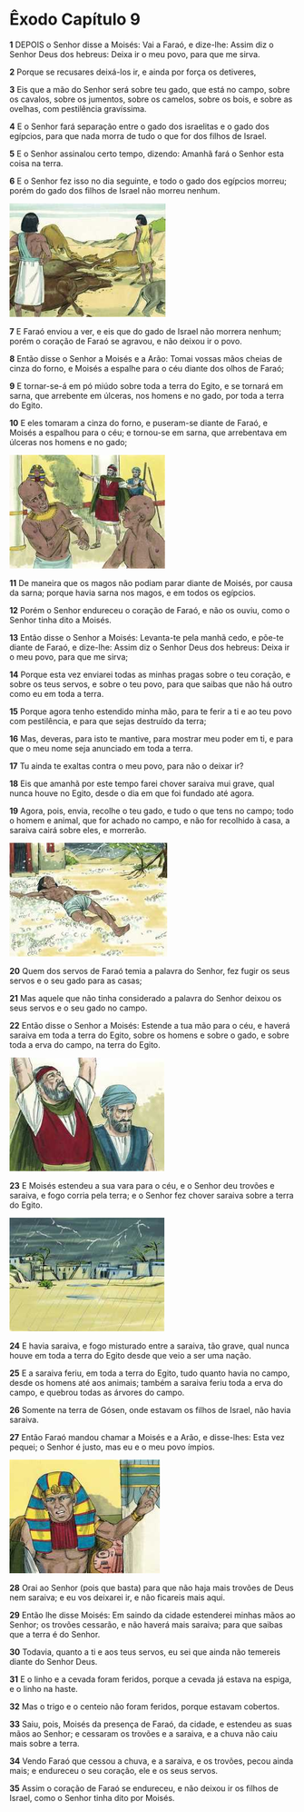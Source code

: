 # Êxodo Capítulo 9

**1** 	DEPOIS o Senhor disse a Moisés: Vai a Faraó, e dize-lhe: Assim diz o Senhor Deus dos hebreus: Deixa ir o meu povo, para que me sirva.

**2** 	Porque se recusares deixá-los ir, e ainda por força os detiveres,

**3** 	Eis que a mão do Senhor será sobre teu gado, que está no campo, sobre os cavalos, sobre os jumentos, sobre os camelos, sobre os bois, e sobre as ovelhas, com pestilência gravíssima.

**4** 	E o Senhor fará separação entre o gado dos israelitas e o gado dos egípcios, para que nada morra de tudo o que for dos filhos de Israel.

**5** 	E o Senhor assinalou certo tempo, dizendo: Amanhã fará o Senhor esta coisa na terra.

**6** 	E o Senhor fez isso no dia seguinte, e todo o gado dos egípcios morreu; porém do gado dos filhos de Israel não morreu nenhum.

![](../Images/SweetPublishing/2-9-2.jpg) 

**7** 	E Faraó enviou a ver, e eis que do gado de Israel não morrera nenhum; porém o coração de Faraó se agravou, e não deixou ir o povo.

**8** 	Então disse o Senhor a Moisés e a Arão: Tomai vossas mãos cheias de cinza do forno, e Moisés a espalhe para o céu diante dos olhos de Faraó;

**9** 	E tornar-se-á em pó miúdo sobre toda a terra do Egito, e se tornará em sarna, que arrebente em úlceras, nos homens e no gado, por toda a terra do Egito.

**10** 	E eles tomaram a cinza do forno, e puseram-se diante de Faraó, e Moisés a espalhou para o céu; e tornou-se em sarna, que arrebentava em úlceras nos homens e no gado;

![](../Images/SweetPublishing/2-9-3.jpg) 

**11** 	De maneira que os magos não podiam parar diante de Moisés, por causa da sarna; porque havia sarna nos magos, e em todos os egípcios.

**12** 	Porém o Senhor endureceu o coração de Faraó, e não os ouviu, como o Senhor tinha dito a Moisés.

**13** 	Então disse o Senhor a Moisés: Levanta-te pela manhã cedo, e põe-te diante de Faraó, e dize-lhe: Assim diz o Senhor Deus dos hebreus: Deixa ir o meu povo, para que me sirva;

**14** 	Porque esta vez enviarei todas as minhas pragas sobre o teu coração, e sobre os teus servos, e sobre o teu povo, para que saibas que não há outro como eu em toda a terra.

**15** 	Porque agora tenho estendido minha mão, para te ferir a ti e ao teu povo com pestilência, e para que sejas destruído da terra;

**16** 	Mas, deveras, para isto te mantive, para mostrar meu poder em ti, e para que o meu nome seja anunciado em toda a terra.

**17** 	Tu ainda te exaltas contra o meu povo, para não o deixar ir?

**18** 	Eis que amanhã por este tempo farei chover saraiva mui grave, qual nunca houve no Egito, desde o dia em que foi fundado até agora.

**19** 	Agora, pois, envia, recolhe o teu gado, e tudo o que tens no campo; todo o homem e animal, que for achado no campo, e não for recolhido à casa, a saraiva cairá sobre eles, e morrerão.

![](../Images/SweetPublishing/2-9-4.jpg) 

**20** 	Quem dos servos de Faraó temia a palavra do Senhor, fez fugir os seus servos e o seu gado para as casas;

**21** 	Mas aquele que não tinha considerado a palavra do Senhor deixou os seus servos e o seu gado no campo.

**22** 	Então disse o Senhor a Moisés: Estende a tua mão para o céu, e haverá saraiva em toda a terra do Egito, sobre os homens e sobre o gado, e sobre toda a erva do campo, na terra do Egito.

![](../Images/SweetPublishing/2-9-5.jpg) 

**23** 	E Moisés estendeu a sua vara para o céu, e o Senhor deu trovões e saraiva, e fogo corria pela terra; e o Senhor fez chover saraiva sobre a terra do Egito.

![](../Images/SweetPublishing/2-9-12.jpg) 

**24** 	E havia saraiva, e fogo misturado entre a saraiva, tão grave, qual nunca houve em toda a terra do Egito desde que veio a ser uma nação.

**25** 	E a saraiva feriu, em toda a terra do Egito, tudo quanto havia no campo, desde os homens até aos animais; também a saraiva feriu toda a erva do campo, e quebrou todas as árvores do campo.

**26** 	Somente na terra de Gósen, onde estavam os filhos de Israel, não havia saraiva.

**27** 	Então Faraó mandou chamar a Moisés e a Arão, e disse-lhes: Esta vez pequei; o Senhor é justo, mas eu e o meu povo ímpios.

![](../Images/SweetPublishing/2-9-11.jpg) 

**28** 	Orai ao Senhor (pois que basta) para que não haja mais trovões de Deus nem saraiva; e eu vos deixarei ir, e não ficareis mais aqui.

**29** 	Então lhe disse Moisés: Em saindo da cidade estenderei minhas mãos ao Senhor; os trovões cessarão, e não haverá mais saraiva; para que saibas que a terra é do Senhor.

**30** 	Todavia, quanto a ti e aos teus servos, eu sei que ainda não temereis diante do Senhor Deus.

**31** 	E o linho e a cevada foram feridos, porque a cevada já estava na espiga, e o linho na haste.

**32** 	Mas o trigo e o centeio não foram feridos, porque estavam cobertos.

**33** 	Saiu, pois, Moisés da presença de Faraó, da cidade, e estendeu as suas mãos ao Senhor; e cessaram os trovões e a saraiva, e a chuva não caiu mais sobre a terra.

**34** 	Vendo Faraó que cessou a chuva, e a saraiva, e os trovões, pecou ainda mais; e endureceu o seu coração, ele e os seus servos.

**35** 	Assim o coração de Faraó se endureceu, e não deixou ir os filhos de Israel, como o Senhor tinha dito por Moisés.

